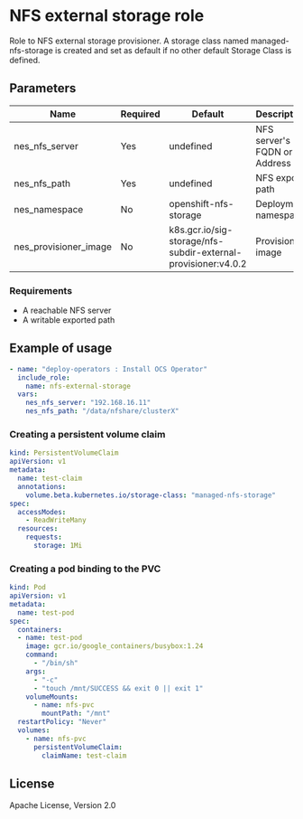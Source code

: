 # NFS external storage role

Role to NFS external storage provisioner. A storage class named managed-nfs-storage is created and set as default if no other default Storage Class is defined.

## Parameters

Name                        | Required  | Default                | Description
--------------------------- |-----------|------------------------|--------------------------------------
nes_nfs_server              | Yes       | undefined              | NFS server's FQDN or IP Address
nes_nfs_path                | Yes       | undefined              | NFS export path
nes_namespace               | No        | openshift-nfs-storage  | Deployment namespace
nes_provisioner_image       | No        | k8s.gcr.io/sig-storage/nfs-subdir-external-provisioner:v4.0.2 | Provisioner image

### Requirements

* A reachable NFS server
* A writable exported path

## Example of usage

```yaml
- name: "deploy-operators : Install OCS Operator"
  include_role:
    name: nfs-external-storage
  vars:
    nes_nfs_server: "192.168.16.11"
    nes_nfs_path: "/data/nfshare/clusterX"
```

### Creating a persistent volume claim
```yaml
kind: PersistentVolumeClaim
apiVersion: v1
metadata:
  name: test-claim
  annotations:
    volume.beta.kubernetes.io/storage-class: "managed-nfs-storage"
spec:
  accessModes:
    - ReadWriteMany
  resources:
    requests:
      storage: 1Mi
```

### Creating a pod binding to the PVC
```yaml
kind: Pod
apiVersion: v1
metadata:
  name: test-pod
spec:
  containers:
  - name: test-pod
    image: gcr.io/google_containers/busybox:1.24
    command:
      - "/bin/sh"
    args:
      - "-c"
      - "touch /mnt/SUCCESS && exit 0 || exit 1"
    volumeMounts:
      - name: nfs-pvc
        mountPath: "/mnt"
  restartPolicy: "Never"
  volumes:
    - name: nfs-pvc
      persistentVolumeClaim:
        claimName: test-claim
```
## License
Apache License, Version 2.0